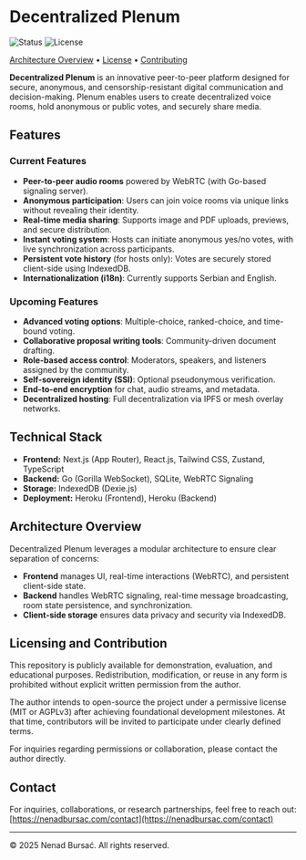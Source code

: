 # Decentralized Plenum

![Status](https://img.shields.io/badge/status-in_development-yellow) ![License](https://img.shields.io/badge/license-custom-lightgrey)

[Architecture Overview](./docs/ARCHITECTURE.md) • [License](./LICENSE.md) • [Contributing](./docs/CONTRIBUTING.md)

**Decentralized Plenum** is an innovative peer-to-peer platform designed for secure, anonymous, and censorship-resistant digital communication and decision-making. Plenum enables users to create decentralized voice rooms, hold anonymous or public votes, and securely share media.

## Features

### Current Features

- **Peer-to-peer audio rooms** powered by WebRTC (with Go-based signaling server).
- **Anonymous participation**: Users can join voice rooms via unique links without revealing their identity.
- **Real-time media sharing**: Supports image and PDF uploads, previews, and secure distribution.
- **Instant voting system**: Hosts can initiate anonymous yes/no votes, with live synchronization across participants.
- **Persistent vote history** (for hosts only): Votes are securely stored client-side using IndexedDB.
- **Internationalization (i18n)**: Currently supports Serbian and English.

### Upcoming Features

- **Advanced voting options**: Multiple-choice, ranked-choice, and time-bound voting.
- **Collaborative proposal writing tools**: Community-driven document drafting.
- **Role-based access control**: Moderators, speakers, and listeners assigned by the community.
- **Self-sovereign identity (SSI)**: Optional pseudonymous verification.
- **End-to-end encryption** for chat, audio streams, and metadata.
- **Decentralized hosting**: Full decentralization via IPFS or mesh overlay networks.

## Technical Stack

- **Frontend:** Next.js (App Router), React.js, Tailwind CSS, Zustand, TypeScript
- **Backend:** Go (Gorilla WebSocket), SQLite, WebRTC Signaling
- **Storage:** IndexedDB (Dexie.js)
- **Deployment:** Heroku (Frontend), Heroku (Backend)

## Architecture Overview

Decentralized Plenum leverages a modular architecture to ensure clear separation of concerns:

- **Frontend** manages UI, real-time interactions (WebRTC), and persistent client-side state.
- **Backend** handles WebRTC signaling, real-time message broadcasting, room state persistence, and synchronization.
- **Client-side storage** ensures data privacy and security via IndexedDB.

## Licensing and Contribution

This repository is publicly available for demonstration, evaluation, and educational purposes. Redistribution, modification, or reuse in any form is prohibited without explicit written permission from the author.

The author intends to open-source the project under a permissive license (MIT or AGPLv3) after achieving foundational development milestones. At that time, contributors will be invited to participate under clearly defined terms.

For inquiries regarding permissions or collaboration, please contact the author directly.

## Contact

For inquiries, collaborations, or research partnerships, feel free to reach out: [https://nenadbursac.com/contact](https://nenadbursac.com/contact)

---

© 2025 Nenad Bursać. All rights reserved.
